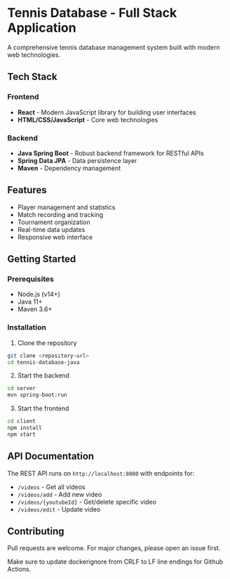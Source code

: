 # Tennis Database - Full Stack Application

A comprehensive tennis database management system built with modern web technologies.

## Tech Stack

### Frontend
- **React** - Modern JavaScript library for building user interfaces
- **HTML/CSS/JavaScript** - Core web technologies

### Backend
- **Java Spring Boot** - Robust backend framework for RESTful APIs
- **Spring Data JPA** - Data persistence layer
- **Maven** - Dependency management

## Features

- Player management and statistics
- Match recording and tracking
- Tournament organization
- Real-time data updates
- Responsive web interface

## Getting Started

### Prerequisites
- Node.js (v14+)
- Java 11+
- Maven 3.6+

### Installation

1. Clone the repository
```bash
git clone <repository-url>
cd tennis-database-java
```

2. Start the backend
```bash
cd server
mvn spring-boot:run
```

3. Start the frontend
```bash
cd client
npm install
npm start
```

## API Documentation

The REST API runs on `http://localhost:8080` with endpoints for:
- `/videos` - Get all videos
- `/videos/add` - Add new video
- `/videos/{youtubeId}` - Get/delete specific video
- `/videos/edit` - Update video

## Contributing

Pull requests are welcome. For major changes, please open an issue first.

Make sure to update dockerignore from CRLF to LF line endings for Github Actions.

